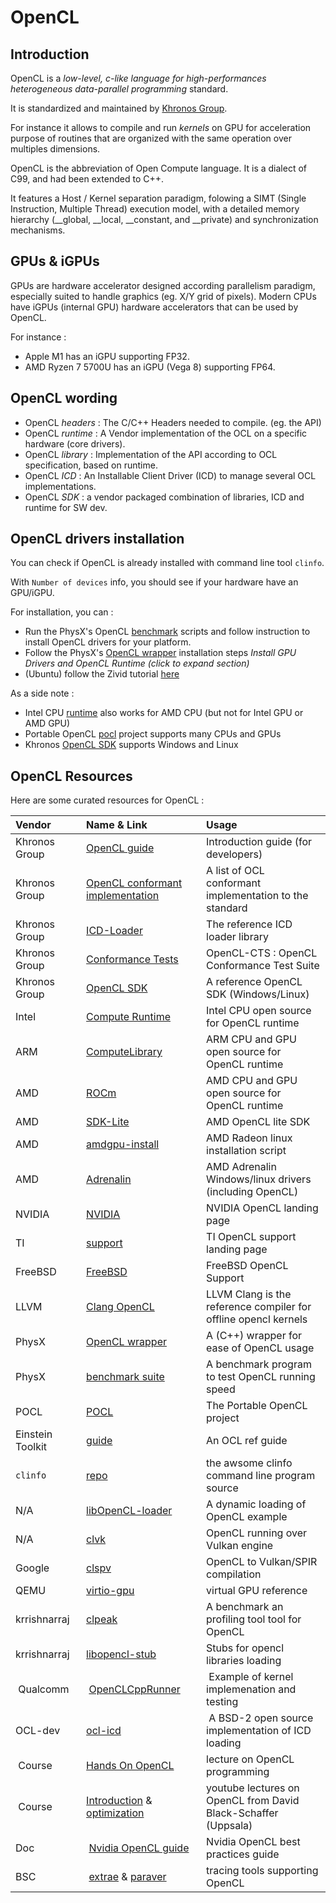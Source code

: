 OpenCL 
===========================================

Introduction
------------------

OpenCL is a _low-level, c-like language for high-performances heterogeneous data-parallel programming_ standard. 

It is standardized and maintained by [Khronos Group](https://registry.khronos.org/OpenCL/).

For instance it allows to compile and run *kernels* on GPU for acceleration purpose of routines that are organized with the same operation over multiples dimensions.

OpenCL is the abbreviation of Open Compute language. It is a dialect of C99, and had been extended to C++.

It features a Host / Kernel separation paradigm, folowing a SIMT (Single Instruction, Multiple Thread) execution model, with a detailed memory hierarchy (__global, __local, __constant, and __private) and synchronization mechanisms.

GPUs & iGPUs
------------------

GPUs are hardware accelerator designed according parallelism paradigm, especially suited to handle graphics (eg. X/Y grid of pixels).
Modern CPUs have iGPUs (internal GPU) hardware accelerators that can be used by OpenCL.

For instance :
- Apple M1 has an iGPU supporting FP32. 
- AMD Ryzen 7 5700U has an iGPU (Vega 8) supporting FP64.

OpenCL wording
------------------

- OpenCL *headers* : The C/C++ Headers needed to compile. (eg. the API)
- OpenCL *runtime* : A Vendor implementation of the OCL on a specific hardware (core drivers).
- OpenCL *library* : Implementation of the API according to OCL specification, based on runtime.
- OpenCL *ICD*     : An Installable Client Driver (ICD) to manage several OCL implementations.
- OpenCL *SDK*     : a vendor packaged combination of libraries, ICD and runtime for SW dev.

OpenCL drivers installation
------------------

You can check if OpenCL is already installed with command line tool `clinfo`.

With `Number of devices` info, you should see if your hardware have an GPU/iGPU.     

For installation, you can :
- Run the PhysX's OpenCL [benchmark](https://github.com/ProjectPhysX/OpenCL-Benchmark) scripts and follow instruction to install OpenCL drivers for your platform.
- Follow the PhysX's [OpenCL wrapper](https://github.com/ProjectPhysX/OpenCL-Wrapper) installation steps *Install GPU Drivers and OpenCL Runtime (click to expand section)*
- (Ubuntu) follow the Zivid tutorial [here](https://support.zivid.com/en/latest/getting-started/software-installation/gpu/install-opencl-drivers-ubuntu.html)

As a side note :
- Intel CPU  [runtime](https://www.intel.com/content/www/us/en/developer/articles/technical/intel-cpu-runtime-for-opencl-applications-with-sycl-support.html) also works for AMD CPU (but not for Intel GPU or AMD GPU) 
- Portable OpenCL [pocl]( https://github.com/pocl/pocl) project supports many CPUs and GPUs
- Khronos [OpenCL SDK](https://github.com/KhronosGroup/OpenCL-SDK/releases) supports Windows and Linux 

OpenCL Resources
--------------------

Here are some curated resources for OpenCL :


| Vendor | Name & Link | Usage |
| :---          | :---  | :---- |
| Khronos Group | [OpenCL guide](https://github.com/KhronosGroup/OpenCL-Guide) |  Introduction guide (for developers)     |
| Khronos Group | [OpenCL conformant implementation](https://www.khronos.org/conformance/adopters/conformant-products/opencl) | A list of OCL conformant implementation to the standard |
| Khronos Group | [ICD-Loader](https://github.com/KhronosGroup/OpenCL-ICD-Loader) | The reference ICD loader library |
| Khronos Group | [Conformance Tests](https://github.com/KhronosGroup/OpenCL-CTS) | OpenCL-CTS : OpenCL Conformance Test Suite  |
| Khronos Group | [OpenCL SDK](https://github.com/KhronosGroup/OpenCL-SDK) | A reference OpenCL SDK (Windows/Linux) |
| Intel         | [Compute Runtime](https://github.com/intel/compute-runtime) | Intel CPU open source for OpenCL runtime |
| ARM           | [ComputeLibrary](https://github.com/ARM-software/ComputeLibrary) | ARM CPU and GPU open source for OpenCL runtime |
| AMD           | [ROCm ](https://github.com/ROCm/ROCm) | AMD CPU and GPU open source for OpenCL runtime |
| AMD           | [SDK-Lite](https://github.com/GPUOpen-LibrariesAndSDKs/OCL-SDK/releases) | AMD OpenCL lite SDK |
| AMD           | [amdgpu-install](https://amdgpu-install.readthedocs.io/en/latest/index.html) | AMD Radeon linux installation script  |
| AMD           | [Adrenalin](https://www.amd.com/en/support/download/drivers.html)| AMD Adrenalin Windows/linux drivers (including OpenCL)  |
| NVIDIA        | [NVIDIA](https://developer.nvidia.com/opencl) | NVIDIA OpenCL landing page |
| TI            | [support](https://downloads.ti.com/mctools/esd/docs/opencl/index.html) | TI OpenCL support landing page |
| FreeBSD       | [FreeBSD](https://wiki.freebsd.org/Graphics/OpenCL) | FreeBSD OpenCL Support |
| LLVM          | [Clang OpenCL](https://clang.llvm.org/docs/OpenCLSupport.html) | LLVM Clang is the reference compiler for offline opencl kernels |
| PhysX         | [OpenCL wrapper](https://github.com/ProjectPhysX/OpenCL-Wrapper) | A (C++) wrapper for ease of OpenCL usage |
| PhysX         | [benchmark suite](https://github.com/ProjectPhysX/OpenCL-Benchmark) | A benchmark program to test OpenCL running speed |
| POCL          | [POCL](https://github.com/pocl/pocl) | The Portable OpenCL project |
| Einstein Toolkit | [guide](https://einsteintoolkit.org/thornguide/ExternalLibraries/OpenCL/documentation.html)  | An OCL ref guide |
| `clinfo`      | [repo](https://github.com/Oblomov/clinfo) | the awsome clinfo command line program source |
| N/A           | [libOpenCL-loader](https://github.com/robertwgh/libOpenCL-loader) | A dynamic loading of OpenCL example | 
| N/A | [clvk](https://github.com/kpet/clvk) | OpenCL running over Vulkan engine |
| Google | [clspv](https://github.com/google/clspv) | OpenCL to Vulkan/SPIR compilation |
| QEMU | [virtio-gpu](https://www.qemu.org/docs/master/system/devices/virtio-gpu.html) | virtual GPU reference |
| krrishnarraj  | [clpeak](https://github.com/krrishnarraj/clpeak)  | A benchmark an profiling tool tool for OpenCL |
| krrishnarraj  | [libopencl-stub](https://github.com/krrishnarraj/libopencl-stub)  | Stubs for opencl libraries loading |
| Qualcomm  | [OpenCLCppRunner](https://github.com/octoml/qualcomm/tree/master/apps/OpenCLCppRunner)  | Example of kernel implemenation and testing   |
| OCL-dev    | [ocl-icd](https://github.com/OCL-dev/ocl-icd) | A BSD-2 open source implementation of ICD loading | 
| Course | [Hands On OpenCL](https://handsonopencl.github.io/) | lecture on OpenCL programming |
| Course | [Introduction](https://www.youtube.com/playlist?list=PLiwt1iVUib9s6vyEqdpcgAq7NBRlp9mAY) & [optimization](https://www.youtube.com/playlist?list=PLiwt1iVUib9sUMi0ujVw0Tr7NppCjZtWg) | youtube lectures on OpenCL from David Black-Schaffer (Uppsala)|
| Doc  | [Nvidia OpenCL guide](https://developer.download.nvidia.com/compute/DevZone/docs/html/OpenCL/doc/OpenCL_Best_Practices_Guide.pdf) | Nvidia OpenCL best practices guide |
| BSC | [extrae](https://tools.bsc.es/extrae)  &  [paraver](https://tools.bsc.es/paraver) | tracing tools supporting OpenCL |
